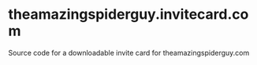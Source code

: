 # theamazingspiderguy.invitecard.com
Source code for a downloadable invite card for theamazingspiderguy.com

